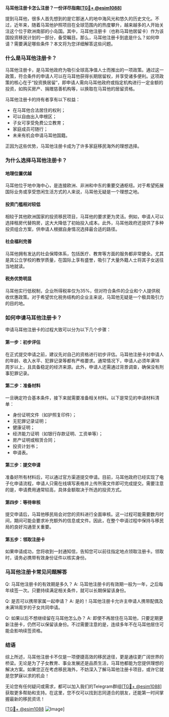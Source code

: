 **马耳他注册卡怎么注册？一份详尽指南[[TG💪+ @esim1088](https://t.me/s/esim1088)]**

提到马耳他，很多人首先想到的是它那迷人的地中海风光和悠久的历史文化。不过，近年来，随着马耳他护照项目在全球范围内的热度攀升，越来越多的人开始关注这个位于欧洲南部的小岛国。其中，马耳他注册卡（也称马耳他居留卡）作为该国投资移民计划的一部分，备受瞩目。那么，马耳他注册卡到底是什么？如何申请？需要满足哪些条件？本文将为您详细解答这些问题。

### 什么是马耳他注册卡？

马耳他注册卡，是马耳他政府为吸引全球高净值人士而推出的一项政策。通过这一政策，符合条件的申请人可以在马耳他获得长期居留权，并享受诸多便利。这项政策的核心在于“投资换居留”，即申请人需向马耳他政府或指定机构进行一定金额的投资，如购买房产、捐赠慈善机构等，以换取在马耳他的居留资格。

马耳他注册卡的持有者享有以下权益：
- 在马耳他合法居住的权利；
- 可以自由出入申根区；
- 子女可享受免费公立教育；
- 家庭成员可随行；
- 未来有机会申请马耳他国籍。

正因为这些优势，马耳他注册卡成为了许多家庭移民海外的理想选择。

### 为什么选择马耳他注册卡？

#### 地理位置优越
马耳他位于地中海中心，是连接欧洲、非洲和中东的重要交通枢纽。对于希望拓展国际业务或享受悠闲生活方式的人来说，马耳他无疑是一个理想之地。

#### 投资门槛相对较低
相较于其他欧洲国家的投资移民项目，马耳他的要求更为灵活。例如，申请人可以选择租房代替购房，这大大降低了初始投入成本。此外，马耳他政府还提供了多种投资组合方案，供申请人根据自身情况选择最合适的路径。

#### 社会福利完善
马耳他拥有发达的社会保障体系，包括医疗、教育等方面的服务都非常健全。尤其是其公立学校的教学质量，在国际上享有盛誉，吸引了大量外籍人士将其子女送往当地就读。

#### 税务优势明显
马耳他实行低税制，企业所得税率仅为35%，但对符合条件的企业和个人提供税收优惠政策。对于希望优化税务结构的企业主来说，马耳他无疑是一个极具吸引力的目的地。

### 如何申请马耳他注册卡？

申请马耳他注册卡的过程大致可以分为以下几个步骤：

#### 第一步：初步评估
在正式提交申请之前，建议先对自己的资格进行初步评估。马耳他注册卡对申请人的年龄、收入水平、犯罪记录等都有严格要求。通常情况下，申请人必须年满18周岁以上，且具备稳定的经济来源。此外，申请人还需通过背景调查，确保没有刑事犯罪记录。

#### 第二步：准备材料
一旦确定符合基本条件，接下来就需要准备相关材料。以下是常见的申请材料清单：
- 身份证明文件（如护照复印件）；
- 无犯罪记录证明；
- 健康证明；
- 经济能力证明（如银行存款证明、工资单等）；
- 房产证明或租赁合同；
- 投资计划书；
- 申请表。

#### 第三步：提交申请
准备好所有材料后，可以通过官方渠道提交申请。目前，马耳他政府已经实现了电子化申请流程，申请人只需在线填写表格并上传所需文件即可完成提交。需要注意的是，申请费用通常较高，具体金额取决于所选的投资方式。

#### 第四步：等待审核
提交申请后，马耳他移民局会对您的资料进行全面审核。这一过程可能需要数月时间，期间可能会要求补充额外的信息或文件。因此，在整个申请过程中保持与移民局的良好沟通至关重要。

#### 第五步：领取注册卡
如果申请成功，您将收到一封通知信，告知您可以前往指定地点领取注册卡。领取时，请务必携带有效身份证件以核实身份。

### 马耳他注册卡常见问题解答

Q: 马耳他注册卡的有效期是多久？
A: 马耳他注册卡的有效期一般为一年，之后每年续签一次。只要持续满足相关条件，就可以长期保留该身份。

Q: 是否可以携带家属一起申请？
A: 是的！马耳他注册卡允许主申请人携带配偶及未满18周岁的子女共同申请。

Q: 如果以后不想继续留在马耳他怎么办？
A: 即使不再居住在马耳他，只要定期更新注册卡，仍然可以保留该身份。不过需要注意的是，连续多年不在马耳他居住可能会影响续签资格。

### 结语

综上所述，马耳他注册卡不仅是一项便捷高效的移民途径，更是通往更广阔世界的桥梁。无论是为了子女教育、事业发展还是品质生活，马耳他都能为您提供理想的解决方案。如果您正在考虑移民海外，不妨深入了解马耳他注册卡项目，或许它就是您梦寐以求的机会！

无论您有任何疑问或需求，都可以加入我们的Telegram群组[[TG💪+ @esim1088](https://t.me/s/esim1088)]获取更多帮助和支持。在这里，您不仅可以找到志同道合的朋友，还能第一时间掌握最新的移民资讯！

[[TG💪+ @esim1088](https://t.me/s/esim1088) ![Image](https://i.postimg.cc/4NQfJmqS/Snipaste-2025-05-13-00-14-12.png)]